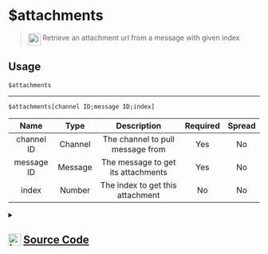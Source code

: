 # $attachments
> <img align="top" src="https://upload.wikimedia.org/wikipedia/commons/thumb/e/e4/Infobox_info_icon.svg/160px-Infobox_info_icon.svg.png?20150409153300" alt="image" width="25" height="auto"> Retrieve an attachment url from a message with given index
## Usage
```
$attachments
```
---
```
$attachments[channel ID;message ID;index]
```
| Name | Type | Description | Required | Spread
| :---: | :---: | :---: | :---: | :---: |
channel ID | Channel | The channel to pull message from | Yes | No
message ID | Message | The message to get its attachments | Yes | No
index | Number | The index to get this attachment | No | No
<details>
<summary>
    
## <img align="top" src="https://cdn4.iconfinder.com/data/icons/iconsimple-logotypes/512/github-512.png" alt="image" width="25" height="auto">  [Source Code](https://github.com/tryforge/ForgeScript-V2/blob/main/src/native/attachments.ts)
    
</summary>
    
```ts
import { BaseChannel } from "discord.js"
import { ArgType, NativeFunction, Return } from "../structures"

export default new NativeFunction({
    name: "$attachments",
    version: "1.0.3",
    description: "Retrieve an attachment url from a message with given index",
    brackets: false,
    unwrap: true,
    args: [
        {
            name: "channel ID",
            rest: false,
            required: true,
            description: "The channel to pull message from",
            type: ArgType.Channel,
            check: (i: BaseChannel) => i.isTextBased()
        },
        {
            name: "message ID",
            pointer: 0,
            description: "The message to get its attachments",
            rest: false,
            required: true,
            type: ArgType.Message
        },
        {
            name: "index",
            rest: false,
            description: "The index to get this attachment",
            type: ArgType.Number
        }
    ],
    execute(ctx, [, message, index ]) {
        index ??= 1
        return Return.success(
            (message ?? ctx.message)?.attachments.at(index - 1)?.url
        )
    },
})
```
    
</details>